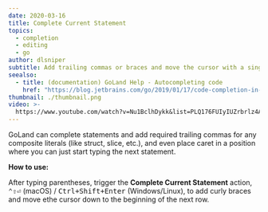 ```yaml
---
date: 2020-03-16
title: Complete Current Statement
topics:
  - completion
  - editing
  - go
author: dlsniper
subtitle: Add trailing commas or braces and move the cursor with a single keystroke
seealso:
  - title: (documentation) GoLand Help - Autocompleting code
    href: "https://blog.jetbrains.com/go/2019/01/17/code-completion-in-goland/"
thumbnail: ./thumbnail.png
video: >-
  https://www.youtube.com/watch?v=Nu1BclhDykk&list=PLQ176FUIyIUZrbrlz4AY1V8VzBJKZyVlW&index=33
---
```


GoLand can complete statements and add required trailing commas for any composite literals (like struct, slice, etc.), and even place caret in a position where you can just start typing the next statement.

**How to use:**

After typing parentheses, trigger the **Complete Current Statement** action, <kbd>⌃⇧⏎</kbd> (macOS) / <kbd>Ctrl+Shift+Enter</kbd> (Windows/Linux), to add curly braces and move ethe cursor down to the beginning of the next row.
